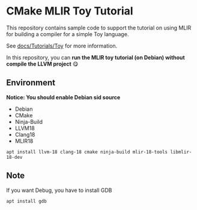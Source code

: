 # CMake MLIR Toy Tutorial

This repository contains sample code to support the tutorial on using MLIR for building a compiler for a simple Toy language.

See [docs/Tutorials/Toy](https://github.com/llvm/llvm-project/tree/main/mlir/docs/Tutorials/Toy) for more information.

In this repository, you can **run the MLIR toy tutorial (on Debian) without compile the LLVM project** 😋

## Environment

**Notice: You should enable Debian sid source**

- Debian
- CMake
- Ninja-Build
- LLVM18
- Clang18
- MLIR18

```
apt install llvm-18 clang-18 cmake ninja-build mlir-18-tools libmlir-18-dev
```

## Note
If you want Debug, you have to install GDB
```
apt install gdb
```

